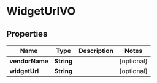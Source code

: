 
# WidgetUrlVO

## Properties
Name | Type | Description | Notes
------------ | ------------- | ------------- | -------------
**vendorName** | **String** |  |  [optional]
**widgetUrl** | **String** |  |  [optional]



